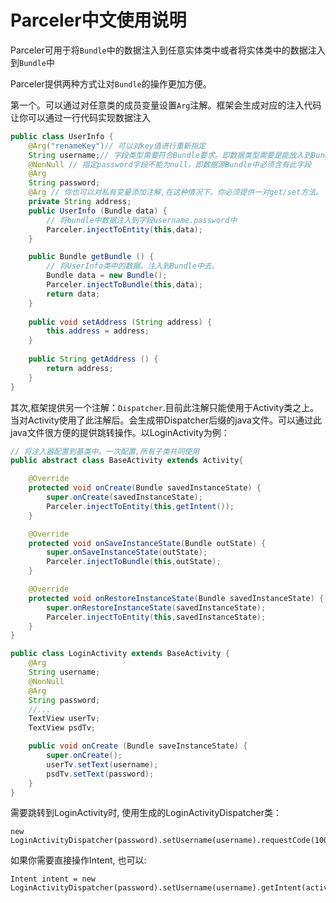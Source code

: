 # Parceler中文使用说明
Parceler可用于将<code>Bundle</code>中的数据注入到任意实体类中或者将实体类中的数据注入到<code>Bundle</code>中<br>

Parceler提供两种方式让对<code>Bundle</code>的操作更加方便。

第一个。可以通过对任意类的成员变量设置<code>Arg</code>注解。框架会生成对应的注入代码让你可以通过一行代码实现数据注入

```Java
public class UserInfo {
    @Arg("renameKey")// 可以对key值进行重新指定
    String username;// 字段类型需要符合Bundle要求。即数据类型需要是能放入到Bundle中类型
    @NonNull // 指定password字段不能为null。即数据源Bundle中必须含有此字段
    @Arg
    String password;
    @Arg // 你也可以对私有变量添加注解,在这种情况下。你必须提供一对get/set方法。
    private String address;
    public UserInfo (Bundle data) {
        // 将bundle中数据注入到字段username.password中
        Parceler.injectToEntity(this,data);
    }

    public Bundle getBundle () {
        // 将UserInfo类中的数据。注入到Bundle中去。
        Bundle data = new Bundle();
        Parceler.injectToBundle(this,data);
        return data;
    }
    
    public void setAddress (String address) {
        this.address = address;
    }
    
    public String getAddress () {
        return address;
    }
}
```

其次,框架提供另一个注解：<code>Dispatcher</code>.目前此注解只能使用于Activity类之上。
当对Activity使用了此注解后。会生成带Dispatcher后缀的java文件。可以通过此java文件很方便的提供跳转操作。以LoginActivity为例：

```Java
// 将注入器配置到基类中。一次配置,所有子类共同使用
public abstract class BaseActivity extends Activity{

    @Override
    protected void onCreate(Bundle savedInstanceState) {
        super.onCreate(savedInstanceState);
        Parceler.injectToEntity(this,getIntent());
    }

    @Override
    protected void onSaveInstanceState(Bundle outState) {
        super.onSaveInstanceState(outState);
        Parceler.injectToBundle(this,outState);
    }

    @Override
    protected void onRestoreInstanceState(Bundle savedInstanceState) {
        super.onRestoreInstanceState(savedInstanceState);
        Parceler.injectToEntity(this,savedInstanceState);
    }
}
```

```Java
public class LoginActivity extends BaseActivity {
    @Arg
    String username;
    @NonNull
    @Arg
    String password;
    //...
    TextView userTv;
    TextView psdTv;

    public void onCreate (Bundle saveInstanceState) {
        super.onCreate();
        userTv.setText(username);
        psdTv.setText(password);
    }
}
```

需要跳转到LoginActivity时, 使用生成的LoginActivityDispatcher类：

```
new LoginActivityDispatcher(password).setUsername(username).requestCode(100).start(activity);
```
如果你需要直接操作Intent, 也可以:
```
Intent intent = new LoginActivityDispatcher(password).setUsername(username).getIntent(activity);
```